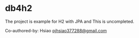# db4h2

The project is example for H2 with JPA and This is uncompleted.

Co-authored-by: Hsiao <pjhsiao377288@gmail.com>


